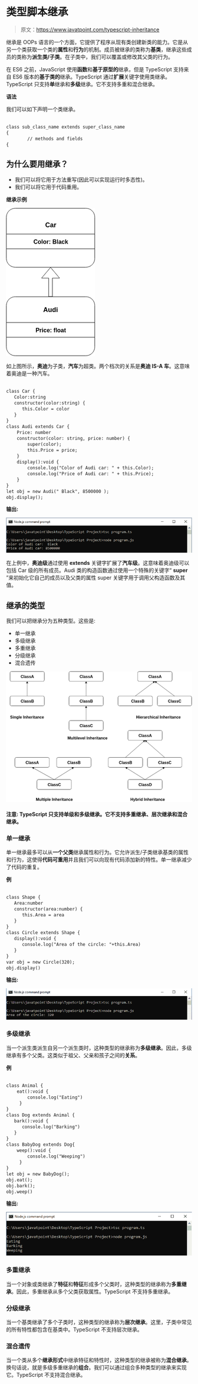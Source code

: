 # 类型脚本继承

> 原文：<https://www.javatpoint.com/typescript-inheritance>

继承是 OOPs 语言的一个方面，它提供了程序从现有类创建新类的能力。它是从另一个类获取一个类的**属性**和**行为**的机制。成员被继承的类称为**基类**，继承这些成员的类称为**派生类/子类**。在子类中，我们可以覆盖或修改其父类的行为。

在 ES6 之前，JavaScript 使用**函数**和**基于原型的**继承，但是 TypeScript 支持来自 ES6 版本的**基于类的**继承。TypeScript 通过**扩展**关键字使用类继承。TypeScript 只支持**单**继承和**多级**继承。它不支持多重和混合继承。

**语法**

我们可以如下声明一个类继承。

```

class sub_class_name extends super_class_name
{
		// methods and fields
{

```

## 为什么要用继承？

*   我们可以将它用于方法重写(因此可以实现运行时多态性)。
*   我们可以将它用于代码重用。

**继承示例**

![TypeScript Inheritance](img/d8bc043361c37a8a60038f7ac67830cc.png)

如上图所示，**奥迪**为子类，**汽车**为超类。两个档次的关系是**奥迪 IS-A 车**。这意味着奥迪是一种汽车。

```

class Car { 
   Color:string   
   constructor(color:string) { 
      this.Color = color
   } 
} 
class Audi extends Car { 
    Price: number
    constructor(color: string, price: number) {
        super(color);
        this.Price = price;
    }
    display():void {
        console.log("Color of Audi car: " + this.Color);
        console.log("Price of Audi car: " + this.Price);
    }
}
let obj = new Audi(" Black", 8500000 );
obj.display();

```

**输出:**

![TypeScript Inheritance](img/07dcb4d0fd7abb5eba53966a4e79e353.png)

在上例中，**奥迪级**通过使用 **extends** 关键字扩展了**汽车级**。这意味着奥迪级可以包括 Car 级的所有成员。Audi 类的构造函数通过使用一个特殊的关键字“ **super** ”来初始化它自己的成员以及父类的属性 super 关键字用于调用父构造函数及其值。

## 继承的类型

我们可以把继承分为五种类型。这些是:

*   单一继承
*   多级继承
*   多重继承
*   分级继承
*   混合遗传

![TypeScript Inheritance](img/9957800dcff3797603ea939aed3e99bc.png)

#### 注意: TypeScript 只支持单级和多级继承。它不支持多重继承、层次继承和混合继承。

### 单一继承

单一继承最多可以从**一个父类**继承属性和行为。它允许派生/子类继承基类的属性和行为，这使得**代码可重用**并且我们可以向现有代码添加新的特性。单一继承减少了代码的重复。

**例**

```

class Shape { 
   Area:number 
   constructor(area:number) { 
      this.Area = area
   } 
} 
class Circle extends Shape { 
   display():void { 
      console.log("Area of the circle: "+this.Area) 
   } 
}
var obj = new Circle(320); 
obj.display()

```

**输出:**

![TypeScript Inheritance](img/8dab82ec86cd1ff7d48612959676a824.png)

### 多级继承

当一个派生类派生自另一个派生类时，这种类型的继承称为**多级继承**。因此，多级继承有多个父类。这类似于祖父、父亲和孩子之间的**关系**。

**例**

```

class Animal { 
    eat():void { 
        console.log("Eating") 
     } 
} 
class Dog extends Animal { 
   bark():void { 
      console.log("Barking") 
   } 
}
class BabyDog extends Dog{ 
    weep():void { 
        console.log("Weeping") 
     }
}
let obj = new BabyDog(); 
obj.eat();
obj.bark();
obj.weep()

```

**输出:**

![TypeScript Inheritance](img/c21f73554f9932bcae1f65f9048034e2.png)

### 多重继承

当一个对象或类继承了**特征**和**特征**形成多个父类时，这种类型的继承称为**多重继承**。因此，多重继承从多个父类获取属性。TypeScript 不支持多重继承。

### 分级继承

当一个基类继承了多个子类时，这种类型的继承称为**层次继承**。这里，子类中常见的所有特性都包含在基类中。TypeScript 不支持层次继承。

### 混合遗传

当一个类从多个**继承形式**中继承特征和特性时，这种类型的继承被称为**混合继承**。换句话说，就是多级多重继承的**组合**。我们可以通过组合多种类型的继承来实现它。TypeScript 不支持混合继承。
